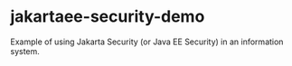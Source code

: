 # jakartaee-security-demo
Example of using Jakarta Security (or Java EE Security) in an information system.
